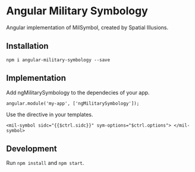 # Angular Military Symbology
Angular implementation of MilSymbol, created by Spatial Illusions.

## Installation
`npm i angular-military-symbology --save`

## Implementation
Add ngMilitarySymbology to the dependecies of your app.

`angular.module('my-app', ['ngMilitarySymbology']);`

Use the directive in your templates.

`<mil-symbol sidc="{{$ctrl.sidc}}" sym-options="$ctrl.options">
</mil-symbol>`

## Development
Run `npm install` and `npm start`.